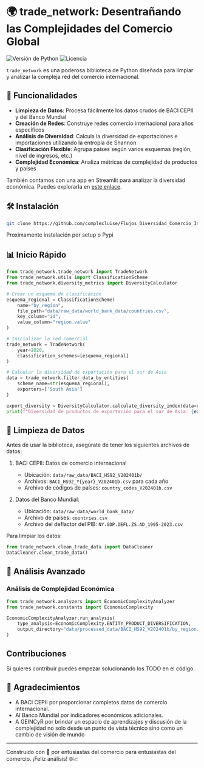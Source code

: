 # 🌍 trade_network: Desentrañando las Complejidades del Comercio Global

![Versión de Python](https://img.shields.io/badge/python-3.7%2B-blue)
![Licencia](https://img.shields.io/badge/license-MIT-green)

`trade_network` es una poderosa biblioteca de Python diseñada para limpiar y analizar la compleja red del comercio internacional.

## 🚀 Funcionalidades

- **Limpieza de Datos**: Procesa fácilmente los datos crudos de BACI CEPII y del Banco Mundial
- **Creación de Redes**: Construye redes comercio internacional para años específicos
- **Análisis de Diversidad**: Calcula la diversidad de exportaciones e importaciones utilizando la entropía de Shannon
- **Clasificación Flexible**: Agrupa países según varios esquemas (región, nivel de ingresos, etc.)
- **Complejidad Económica**: Analiza métricas de complejidad de productos y países

También contamos con una app en Streamlit para analizar la diversidad económica. Puedes explorarla en [este enlace](https://diversidad-economica.streamlit.app/).

## 🛠 Instalación

```bash
git clone https://github.com/complexluise/Flujos_Diversidad_Comercio_Internacional.git
```

Proximamente instalación por setup o Pypi

## 📊 Inicio Rápido

```python
from trade_network.trade_network import TradeNetwork
from trade_network.utils import ClassificationScheme
from trade_network.diversity_metrics import DiversityCalculator

# Crear un esquema de clasificación
esquema_regional = ClassificationScheme(
    name="by_region",
    file_path="data/raw_data/world_bank_data/countries.csv",
    key_column="id",
    value_column="region.value"
)

# Inicializar la red comercial
trade_network = TradeNetwork(
    year=2020,
    classification_schemes=[esquema_regional]
)

# Calcular la diversidad de exportación para el sur de Asia
data = trade_network.filter_data_by_entities(
    scheme_name=str(esquema_regional),
    exporters=['South Asia']
)

export_diversity = DiversityCalculator.calculate_diversity_index(data=data)
print(f"Diversidad de productos de exportación para el sur de Asia: {export_diversity:.2f}")
```

## 🧹 Limpieza de Datos

Antes de usar la biblioteca, asegúrate de tener los siguientes archivos de datos:

1. BACI CEPII: Datos de comercio internacional
   - Ubicación: `data/raw_data/BACI_HS92_V202401b/`
   - Archivos: `BACI_HS92_Y{year}_V202401b.csv` para cada año
   - Archivo de códigos de países: `country_codes_V202401b.csv`

2. Datos del Banco Mundial:
   - Ubicación: `data/raw_data/world_bank_data/`
   - Archivo de países: `countries.csv`
   - Archivo del deflactor del PIB: `NY.GDP.DEFL.ZS.AD_1995-2023.csv`

Para limpiar los datos:

```python
from trade_network.clean_trade_data import DataCleaner
DataCleaner.clean_trade_data()
```

## 🧮 Análisis Avanzado

### Análisis de Complejidad Económica

```python
from trade_network.analyzers import EconomicComplexityAnalyzer
from trade_network.constants import EconomicComplexity

EconomicComplexityAnalyzer.run_analysis(
    type_analysis=EconomicComplexity.ENTITY_PRODUCT_DIVERSIFICATION,
    output_directory="data/processed_data/BACI_HS92_V202401b/by_region/diversity/"
)
```


## Contribuciones

Si quieres contribuir puedes empezar solucionando los TODO en el código.

## 🙏 Agradecimientos

- A BACI CEPII por proporcionar completos datos de comercio internacional.
- Al Banco Mundial por indicadores económicos adicionales.
- A GEINCyR por brindar un espacio de aprendizajes y discusión de la complejidad no solo desde un punto de vista técnico sino como un cambio de visión de mundo

---

Construido con 💖 por entusiastas del comercio para entusiastas del comercio. ¡Feliz análisis! 🌐📈